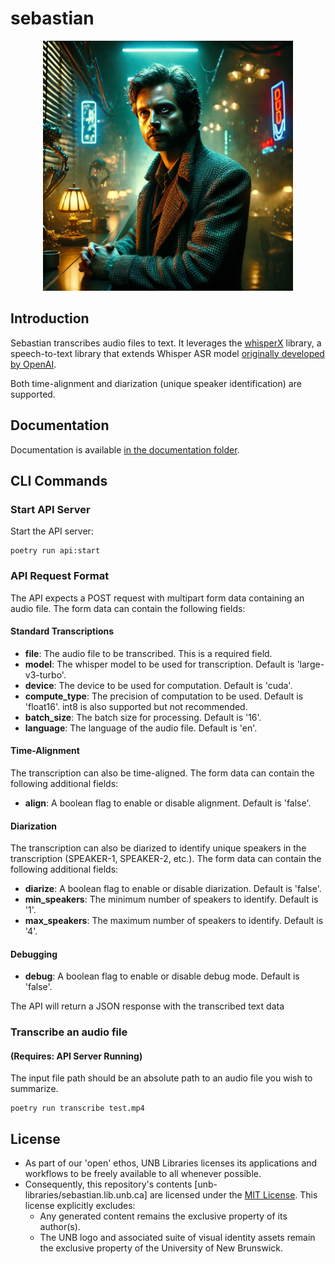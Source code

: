 # sebastian
<p align="center">
<img src="assets/image.webp" alt="drawing" width="400"/>
</p>

## Introduction
Sebastian transcribes audio files to text. It leverages the [whisperX](https://github.com/m-bain/whisperX) library, a speech-to-text library that extends Whisper ASR model [originally developed by OpenAI](https://github.com/openai/whisper).

Both time-alignment and diarization (unique speaker identification) are supported.

## Documentation
Documentation is available [in the documentation folder](./documentation/README.md "Project Documentation").

## CLI Commands
### Start API Server
Start the API server:

```
poetry run api:start
```

### API Request Format

The API expects a POST request with multipart form data containing an audio file. The form data can contain the following fields:

#### Standard Transcriptions

- **file**: The audio file to be transcribed. This is a required field.
- **model**: The whisper model to be used for transcription. Default is 'large-v3-turbo'.
- **device**: The device to be used for computation. Default is 'cuda'.
- **compute_type**: The precision of computation to be used. Default is 'float16'. int8 is also supported but not recommended.
- **batch_size**: The batch size for processing. Default is '16'.
- **language**: The language of the audio file. Default is 'en'.

#### Time-Alignment
The transcription can also be time-aligned. The form data can contain the following additional fields:
- **align**: A boolean flag to enable or disable alignment. Default is 'false'.

#### Diarization
The transcription can also be diarized to identify unique speakers in the transcription (SPEAKER-1, SPEAKER-2, etc.). The form data can contain the following additional fields:
- **diarize**: A boolean flag to enable or disable diarization. Default is 'false'.
- **min_speakers**: The minimum number of speakers to identify. Default is '1'.
- **max_speakers**: The maximum number of speakers to identify. Default is '4'.

#### Debugging
- **debug**: A boolean flag to enable or disable debug mode. Default is 'false'.

The API will return a JSON response with the transcribed text data

### Transcribe an audio file
#### (Requires: API Server Running)
The input file path should be an absolute path to an audio file you wish to summarize.

```
poetry run transcribe test.mp4
```

## License
- As part of our 'open' ethos, UNB Libraries licenses its applications and workflows to be freely available to all whenever possible.
- Consequently, this repository's contents [unb-libraries/sebastian.lib.unb.ca] are licensed under the [MIT License](http://opensource.org/licenses/mit-license.html). This license explicitly excludes:
   - Any generated content remains the exclusive property of its author(s).
   - The UNB logo and associated suite of visual identity assets remain the exclusive property of the University of New Brunswick.